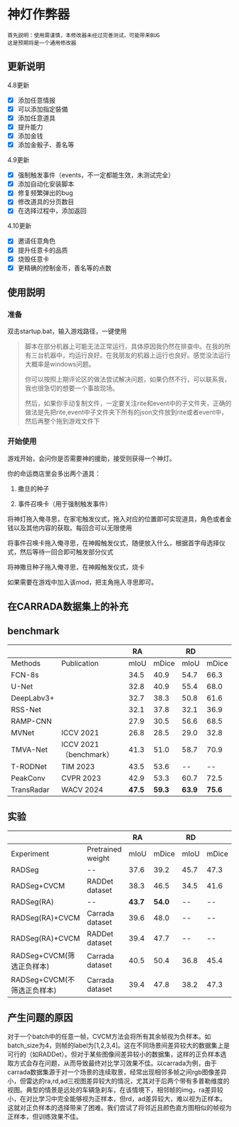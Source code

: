 # 神灯作弊器

```
首先説明：使用需谨慎，本修改器未经过完善测试，可能带来BUG
这是预期将是一个通用修改器
```

## 更新说明

4.8更新

- [x] 添加任意情报
- [x] 可以添加指定裝備
- [x] 添加任意道具
- [x] 提升能力
- [x] 添加金钱
- [x] 添加金骰子、善名等

4.9更新

- [x] 强制触发事件（events，不一定都能生效，未测试完全）
- [x] 添加自动化安装脚本
- [x] 修复频繁弹出的bug
- [x] 修改道具的分页数目
- [x] 在选择过程中，添加返回

4.10更新

- [x] 邀请任意角色
- [x] 提升任意卡的品质
- [x] 烧毁任意卡
- [x] 更精确的控制金币，善名等的点数

## 使用説明

### 准备

双击startup.bat，输入游戏路径，一键使用

> 脚本在部分机器上可能无法正常运行，具体原因我仍然在排查中。在我的所有三台机器中，均运行良好。在我朋友的机器上运行也良好。感觉没法运行大概率是windows问题。
>
> 你可以按照上期评论区的做法尝试解决问题，如果仍然不行，可以联系我，我也很急切的想要一个事故现场。
>
> 然后，如果你手动复制文件，一定要关注rite和event中的子文件夹，正确的做法是先把rite,event中子文件夹下所有的json文件放到rite或者event中，然后再整个拖到游戏文件下

### 开始使用

游戏开始，会问你是否需要神的援助，接受则获得一个神灯。

你的命运商店里会多出两个道具：

1. 撒旦的种子

2. 事件召唤卡（用于强制触发事件）

   

将神灯拖入俺寻思，在家宅触发仪式，拖入对应的位置即可实现道具，角色或者金钱以及其他内容的获取。每回合可以无限使用

将事件召唤卡拖入俺寻思，在神殿触发仪式，随便放入什么，根据首字母选择仪式，然后等待一回合即可触发部分仪式

将神撒旦种子拖入俺寻思，在神殿触发仪式，烧卡

如果需要在游戏中加入该mod，把主角拖入寻思即可。



## 在CARRADA数据集上的补充

## benchmark

|            |                        | RA       |          | RD       |          |
| ---------- | ---------------------- | -------- | -------- | -------- | -------- |
| Methods    | Publication            | mIoU     | mDice    | mIoU     | mDice    |
| FCN-8s     |                        | 34.5     | 40.9     | 54.7     | 66.3     |
| U-Net      |                        | 32.8     | 40.9     | 55.4     | 68.0     |
| DeepLabv3+ |                        | 32.7     | 38.3     | 50.8     | 61.6     |
| RSS-Net    |                        | 32.1     | 37.8     | 32.1     | 36.9     |
| RAMP-CNN   |                        | 27.9     | 30.5     | 56.6     | 68.5     |
| MVNet      | ICCV 2021              | 26.8     | 28.5     | 29.0     | 32.8     |
| TMVA-Net   | ICCV 2021（benchmark） | 41.3     | 51.0     | 58.7     | 70.9     |
| T-RODNet   | TIM 2023               | 43.5     | 53.6     | --       | --       |
| PeakConv   | CVPR 2023              | 42.9     | 53.3     | 60.7     | 72.5     |
| TransRadar | WACV 2024              | **47.5** | **59.3** | **63.9** | **75.6** |

## 实验

|                             |                   | RA       |          | RD   |       |
| --------------------------- | ----------------- | -------- | -------- | ---- | ----- |
| Experiment                  | Pretrained weight | mIoU     | mDice    | mIoU | mDice |
| RADSeg                      | --                | 37.6     | 39.2     | 45.7 | 47.3  |
| RADSeg+CVCM                 | RADDet dataset    | 38.3     | 46.5     | 34.5 | 41.6  |
| RADSeg(RA)                  | --                | **43.7** | **54.0** | --   | --    |
| RADSeg(RA)+CVCM             | Carrada dataset   | 39.6     | 48.0     | --   | --    |
| RADSeg(RA)+CVCM             | RADDet dataset    | 39.4     | 47.7     | --   | --    |
| RADSeg+CVCM(筛选正负样本)   | Carrada dataset   | 40.5     | 50.4     | 36.8 | 45.4  |
| RADSeg+CVCM(不筛选正负样本) | Carrada dataset   | 39.4     | 47.8     | 38.2 | 47.3  |

## 产生问题的原因

对于一个batch中的任意一帧，CVCM方法会将所有其余帧视为负样本。如batch_size为4，则帧的label为[1,2,3,4]。这在不同场景间差异较大的数据集上是可行的（如RADDet）。但对于某些图像间差异较小的数据集，这样的正负样本选取方式会存在问题，从而导致最终对比学习效果不佳。以carrada为例，由于carrada数据集源于对一个场景的连续取景，经常出现相邻多帧之间rgb图像差异小，但雷达的ra,rd,ad三视图差异较大的情况，尤其对于后两个带有多普勒维度的视图。典型的情景是远处的车辆急刹车，在该情境下，相邻帧的img，ra差异较小，在对比学习中完全能够视为正样本，但rd，ad差异较大，难以视为正样本。这就对正负样本的选择带来了困难。我们尝试了将邻近且颜色直方图相似的帧视为正样本，但训练效果不佳。
